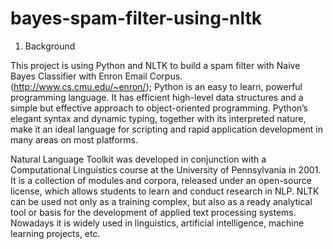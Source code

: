 bayes-spam-filter-using-nltk
============================

1. Background

This project is using Python and NLTK to build a spam filter with Naive Bayes Classifier with Enron Email Corpus. (http://www.cs.cmu.edu/~enron/); Python is an easy to learn, powerful programming language. It has efficient high-level data structures and a simple but effective approach to object-oriented programming. Python’s elegant syntax and dynamic typing, together with its interpreted nature, make it an ideal language for scripting and rapid application development in many areas on most platforms.

Natural Language Toolkit was developed in conjunction with a Computational Linguistics course at the University of Pennsylvania in 2001. It is a collection of modules and corpora, released under an open-source license, which allows students to learn and conduct research in NLP. NLTK can be used not only as a training complex, but also as a ready analytical tool or basis for the development of applied text processing systems. Nowadays it is widely used in linguistics, artificial intelligence, machine learning projects, etc.

